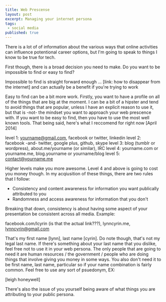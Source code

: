 ```yaml
---
title: Web Prescense
layout: post
excerpt: Managing your internet persona
tags:
 - social media
published: true
---
```


There is a lot of of information about the various ways that online activities can influence potentional career options, but I'm going to speak to things I know to be true for tech.

First though, there is a broad decision you need to make. Do you want to be impossible to find or easy to find?

Impossible to find is straight forward enough ... [link: how to disappear from the internet] and can actually be a benefit if you're trying to work 

Easy to find can be a bit more work. Firstly, you want to have a profile on all of the things that are big at the moment. I can be a bit of a hipster and tend to avoid things that are popular, unless I have an explicit reason to use it, but that is -not- the mindset you want to approach your web prescence with. If you want to be easy to find, then you have to use the most well known tools. That being said, here's what I reccomend for right now [April 2014]

level 1: yourname@gmail.com, facebook or twitter, linkedin
level 2: facebook -and- twitter, google plus, github, skype
level 3: blog (tumblr or wordpress), about.me/yourname (or similar), IRC
level 4: yourname.com or yourname.me, blog.yourname or yourname/blog
level 5: contact@yourname.me

Higher levels make you more awesome. Level 4 and above is going to cost you money though. In my acqiusition of these things, there are two rules that I follow:

* Consistency and content awareness for information you want publically attributed to you
* Randomness and access awareness for information that you don't

Breaking that down, consistency is about having some aspect of your presentation be consistent across all media. Example:

facebook.com/lcyrin (is that the actual link???), lynncyrin.me, lynncyrin@gmail.com

That's my first name [lynn], last name [cyrin]. Do note though, that's not my legal last name. If there's something about your last name that you dislike, feel free not to use it in your web persona. The only people that are going to need it are human resources / the government / people who are doing things that involve giving you money in some ways. You also don't need it to be first name, last name, particular so if your name combination is fairly common. Feel free to use any sort of psuedonym, EX:

[leigh honeywell]

There's also the issue of you yourself being aware of what things you are attributing to your public persona. 